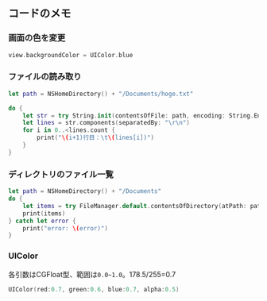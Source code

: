 ## コードのメモ



### 画面の色を変更

```swift
view.backgroundColor = UIColor.blue
```



### ファイルの読み取り

```swift
let path = NSHomeDirectory() + "/Documents/hoge.txt"

do {
	let str = try String.init(contentsOfFile: path, encoding: String.Encoding.utf8)
	let lines = str.components(separatedBy: "\r\n")
	for i in 0..<lines.count {
		print("\(i+1)行目：\t\(lines[i])")
	}
}
```



### ディレクトリのファイル一覧

```swift
let path = NSHomeDirectory() + "/Documents"
do {
	let items = try FileManager.default.contentsOfDirectory(atPath: path)
	print(items)
} catch let error {
	print("error: \(error)")
}
```



### UIColor

各引数はCGFloat型、範囲は`0.0~1.0`。178.5/255=0.7

```swift
UIColor(red:0.7, green:0.6, blue:0.7, alpha:0.5)
```











































